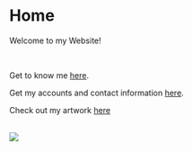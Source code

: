 # Home

<link rel="shortcut icon" type="image/x-icon href="Background.ico">
                                                                  
Welcome to my Website!

<br>
<p>Get to know me <a href="https://dantevasudevan.github.io/about">here</a>.</p>
<p>Get my accounts and contact information <a href="https://dantevasudevan.github.io/contact">here</a>.</p>
<p>Check out my artwork <a href="https://dantevasudevan.github.io/artwork">here</a></p>

<br>
<img src="https://4.bp.blogspot.com/-hVHMtkaxnr8/UckaaFt5AsI/AAAAAAAAAw4/3e8WNRXnXn8/s1600/87164e2d22008c2be.gif">
